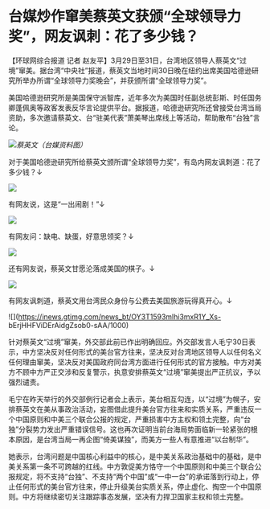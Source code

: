 # 台媒炒作窜美蔡英文获颁“全球领导力奖”，网友讽刺：花了多少钱？

【环球网综合报道 记者
赵友平】3月29日至31日，台湾地区领导人蔡英文“过境”窜美。据台湾“中央社”报道，蔡英文当地时间30日晚在纽约出席美国哈德逊研究所举办所谓“全球领导力奖晚会”，并获颁所谓“全球领导力奖”。

美国哈德逊研究所是美国保守派智库，近年多次为美国时任副总统彭斯、时任国务卿蓬佩奥等政客发表反华言论提供平台。据报道，哈德逊研究所还曾接受台湾当局资助，多次邀请蔡英文、台“驻美代表”萧美琴出席线上等活动，帮助散布“台独”言论。

![](https://inews.gtimg.com/news_bt/O09YjL2geuqJYq2Lq_YMH19Wn__tfz7NO1jEnRr6Y0pnwAA/1000)_蔡英文（台媒资料图）_

对于美国哈德逊研究所给蔡英文颁所谓“全球领导力奖”，有岛内网友讽刺道：花了多少钱？↓

![](https://inews.gtimg.com/news_bt/ODnNmfFG6LsYyu0p5_ZZpEHpXlaJ50P2CGmXVAt_4XIHAAA/1000)

有网友说，这是“一出闹剧！”↓

![](https://inews.gtimg.com/news_bt/OMSIj4-NxY06CpEBb_bcQcBai5eg2lnXaoyU5dgHQsb3gAA/1000)

有网友问：缺电、缺蛋，好意思领奖？↓

![](https://inews.gtimg.com/news_bt/OMwlqQj61emPfDe6T7tXK59wXcSthAFBCzjuLAtIXbH7QAA/1000)

还有网友说，蔡英文甘愿沦落成美国的棋子。↓

![](https://inews.gtimg.com/news_bt/OtjLfRiUbRAO_70QRllRcIp9Tao9Tb1xYQatVOjKFvJWQAA/1000)

有网友讽刺道，蔡英文用台湾民众身份与公费去美国旅游玩得真开心。↓

![](https://inews.gtimg.com/news_bt/OY3T1593mlhi3mxR1Y_Xs-
bErjHHFViDErAidgZsob0-sAA/1000)

针对蔡英文“过境”窜美，外交部此前已作出明确回应。外交部发言人毛宁30日表示，中方坚决反对任何形式的美台官方往来，坚决反对台湾地区领导人以任何名义任何理由窜美，坚决反对美国政府同台湾方面进行任何形式的官方接触。中方对美方不顾中方严正交涉和反复警示，执意安排蔡英文“过境”窜美提出严正抗议，予以强烈谴责。

毛宁在昨天举行的外交部例行记者会上表示，美台相互勾连，以“过境”为幌子，安排蔡英文在美从事政治活动，妄图借此提升美台官方往来和实质关系，严重违反一个中国原则和中美三个联合公报的规定，严重损害中方主权和领土完整，向“台独”分裂势力发出严重错误信号。这也再次证明当前台海局势面临新一轮紧张的根本原因，是台湾当局一再企图“倚美谋独”，而美方一些人有意推进“以台制华”。

她表示，台湾问题是中国核心利益中的核心，是中美关系政治基础中的基础，是中美关系第一条不可跨越的红线。中方敦促美方恪守一个中国原则和中美三个联合公报规定，将不支持“台独”、不支持“两个中国”或“一中一台”的承诺落到行动上，停止任何形式的美台官方往来，停止升级美台实质关系，停止虚化、掏空一个中国原则。中方将继续密切关注跟踪事态发展，坚决有力捍卫国家主权和领土完整。

